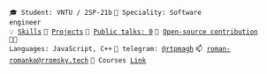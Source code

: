 <code>🎓 Student: VNTU / 2SP-21b</code>
<code>👷 Speciality: Software engineer</code><br>
<code>💡 [Skills](SKILLS.md)</code>
<code>🧻 [Projects](PROJECTS.md)</code>
<code>📢 [Public talks: 0](TALKS.md)</code>
<code>👀 [Open-source contribution](CONTRIBUTION.md)</code><br>
<code>🧑‍💻 Languages: JavaScript, C++</code>
<code>💬 telegram: [@rtpmagh](https://t.me/rromsky)</code>
<code>📫 [roman-romanko@rromsky.tech](mailto:roman-romanko@rromsky.tech)</code>
<code>🏫 Courses [Link](https://rromsky.tech/)</code>
